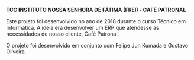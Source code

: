 **TCC INSTITUTO NOSSA SENHORA DE FÁTIMA (FREI) - CAFÉ PATRONAL**

Este projeto foi desenvolvido no ano de 2018 durante o curso Técnico em Informática. 
A ideia era desenvolver um ERP que atendesse as necessidades de nosso cliente, Café Patronal. 

O projeto foi desenvolvido em conjunto com Felipe Jun Kumada e Gustavo Oliveira. 
